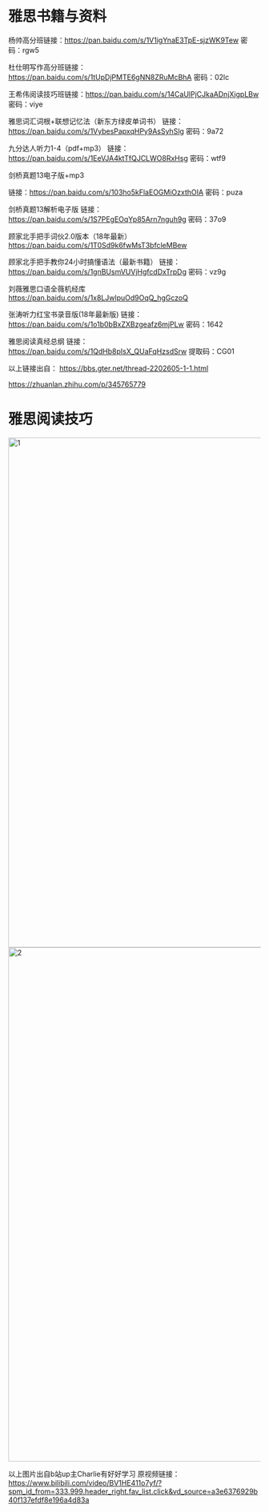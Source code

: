 # 雅思书籍与资料
杨帅高分班链接：https://pan.baidu.com/s/1V1igYnaE3TpE-sjzWK9Tew 密码：rgw5

杜仕明写作高分班链接：https://pan.baidu.com/s/1tUpDjPMTE6gNN8ZRuMcBhA 密码：02lc

王希伟阅读技巧班链接：https://pan.baidu.com/s/14CaUlPjCJkaADnjXjgpLBw 密码：viye


雅思词汇词根+联想记忆法（新东方绿皮单词书）
链接：https://pan.baidu.com/s/1VybesPapxqHPy9AsSyhSlg 密码：9a72

九分达人听力1-4（pdf+mp3）
链接：https://pan.baidu.com/s/1EeVJA4ktTfQJCLWO8RxHsg 密码：wtf9

剑桥真题13电子版+mp3

链接：https://pan.baidu.com/s/103ho5kFlaEOGMiOzxthOIA 密码：puza

剑桥真题13解析电子版
链接：https://pan.baidu.com/s/1S7PEgEOqYp85Arn7nguh9g 密码：37o9


顾家北手把手词伙2.0版本（18年最新）
https://pan.baidu.com/s/1T0Sd9k6fwMsT3bfcleMBew

顾家北手把手教你24小时搞懂语法（最新书籍）
链接：https://pan.baidu.com/s/1gnBUsmVUVjHgfcdDxTrpDg 密码：vz9g

刘薇雅思口语全薇机经库
https://pan.baidu.com/s/1x8LJwlpuOd9OqQ_hgGczoQ

张涛听力红宝书录音版(18年最新版)
链接：https://pan.baidu.com/s/1o1b0bBxZXBzgeafz6mjPLw 密码：1642

雅思阅读真经总纲
链接：https://pan.baidu.com/s/1QdHb8pIsX_QUaFqHzsdSrw 提取码：CG01

以上链接出自：
https://bbs.gter.net/thread-2202605-1-1.html

https://zhuanlan.zhihu.com/p/345765779


# 雅思阅读技巧

<img width="1019" alt="1" src="https://user-images.githubusercontent.com/65701532/195750879-be0f851e-ebf4-4c63-92dc-a53b2dbb06ba.png">
<img width="1028" alt="2" src="https://user-images.githubusercontent.com/65701532/195750883-daec55b9-525c-4dfc-8f4c-de28dddf5b42.png">

以上图片出自b站up主Charlie有好好学习
原视频链接：https://www.bilibili.com/video/BV1HE411o7yf/?spm_id_from=333.999.header_right.fav_list.click&vd_source=a3e6376929b40f137efdf8e196a4d83a
